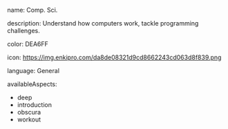 name: Comp. Sci.

description: Understand how computers work, tackle programming challenges.

color: DEA6FF

icon: https://img.enkipro.com/da8de08321d9cd8662243cd063d8f839.png

language: General

availableAspects:
  - deep
  - introduction
  - obscura
  - workout
